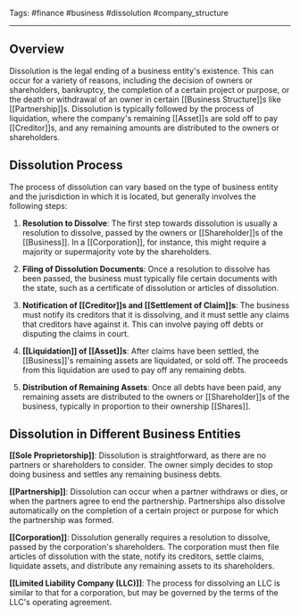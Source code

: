 Tags: #finance #business #dissolution #company_structure

---

## Overview

Dissolution is the legal ending of a business entity's existence. This can occur for a variety of reasons, including the decision of owners or shareholders, bankruptcy, the completion of a certain project or purpose, or the death or withdrawal of an owner in certain [[Business Structure]]s like [[Partnership]]s. Dissolution is typically followed by the process of liquidation, where the company's remaining [[Asset]]s are sold off to pay [[Creditor]]s, and any remaining amounts are distributed to the owners or shareholders.

## Dissolution Process

The process of dissolution can vary based on the type of business entity and the jurisdiction in which it is located, but generally involves the following steps:

1.  **Resolution to Dissolve**: The first step towards dissolution is usually a resolution to dissolve, passed by the owners or [[Shareholder]]s of the [[Business]]. In a [[Corporation]], for instance, this might require a majority or supermajority vote by the shareholders.
    
2.  **Filing of Dissolution Documents**: Once a resolution to dissolve has been passed, the business must typically file certain documents with the state, such as a certificate of dissolution or articles of dissolution.
    
3.  **Notification of [[Creditor]]s and [[Settlement of Claim]]s**: The business must notify its creditors that it is dissolving, and it must settle any claims that creditors have against it. This can involve paying off debts or disputing the claims in court.
    
4.  **[[Liquidation]] of [[Asset]]s**: After claims have been settled, the [[Business]]'s remaining assets are liquidated, or sold off. The proceeds from this liquidation are used to pay off any remaining debts.
    
5.  **Distribution of Remaining Assets**: Once all debts have been paid, any remaining assets are distributed to the owners or [[Shareholder]]s of the business, typically in proportion to their ownership [[Shares]].
    

## Dissolution in Different Business Entities

**[[Sole Proprietorship]]**: Dissolution is straightforward, as there are no partners or shareholders to consider. The owner simply decides to stop doing business and settles any remaining business debts.

**[[Partnership]]**: Dissolution can occur when a partner withdraws or dies, or when the partners agree to end the partnership. Partnerships also dissolve automatically on the completion of a certain project or purpose for which the partnership was formed.

**[[Corporation]]**: Dissolution generally requires a resolution to dissolve, passed by the corporation's shareholders. The corporation must then file articles of dissolution with the state, notify its creditors, settle claims, liquidate assets, and distribute any remaining assets to its shareholders.

**[[Limited Liability Company (LLC)]]**: The process for dissolving an LLC is similar to that for a corporation, but may be governed by the terms of the LLC's operating agreement.
